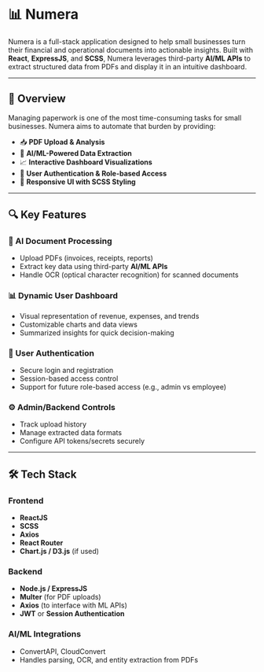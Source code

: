# 📊 Numera

Numera is a full-stack application designed to help small businesses turn their financial and operational documents into actionable insights. Built with **React**, **ExpressJS**, and **SCSS**, Numera leverages third-party **AI/ML APIs** to extract structured data from PDFs and display it in an intuitive dashboard.

---

## 🚀 Overview

Managing paperwork is one of the most time-consuming tasks for small businesses. Numera aims to automate that burden by providing:

- 📥 **PDF Upload & Analysis**  
- 🧠 **AI/ML-Powered Data Extraction**  
- 📈 **Interactive Dashboard Visualizations**  
- 👤 **User Authentication & Role-based Access**  
- 🎨 **Responsive UI with SCSS Styling**

---

## 🔍 Key Features

### 🧠 AI Document Processing
- Upload PDFs (invoices, receipts, reports)
- Extract key data using third-party **AI/ML APIs**
- Handle OCR (optical character recognition) for scanned documents

### 📊 Dynamic User Dashboard
- Visual representation of revenue, expenses, and trends
- Customizable charts and data views
- Summarized insights for quick decision-making

### 🔐 User Authentication
- Secure login and registration
- Session-based access control
- Support for future role-based access (e.g., admin vs employee)

### ⚙️ Admin/Backend Controls
- Track upload history
- Manage extracted data formats
- Configure API tokens/secrets securely

---

## 🛠️ Tech Stack

### Frontend
- **ReactJS**
- **SCSS**
- **Axios**
- **React Router**
- **Chart.js / D3.js** (if used)

### Backend
- **Node.js / ExpressJS**
- **Multer** (for PDF uploads)
- **Axios** (to interface with ML APIs)
- **JWT** or **Session Authentication**

### AI/ML Integrations
- ConvertAPI, CloudConvert
- Handles parsing, OCR, and entity extraction from PDFs